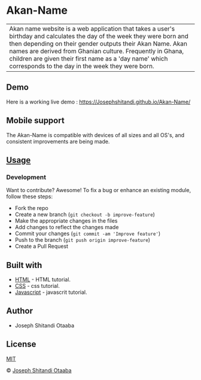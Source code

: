 # Akan-Name

<table>
<tr>
<td>
 Akan name website is a web application that takes a user's birthday and calculates the day of the week they were born and then depending on their gender outputs their Akan Name. 
Akan names are derived from Ghanian culture. Frequently in Ghana, children are given their first name as a 'day name' which corresponds to the day in the week they were born.
</td>
</tr>
</table>

## Demo
Here is a working live demo :  https://Josephshitandi.github.io/Akan-Name/

## Mobile support
The Akan-Name is compatible with devices of all sizes and all OS's, and consistent improvements are being made.

## [Usage](https://Josephshitandi.github.io/Akan-Name/)
### Development

Want to contribute? Awesome!
To fix a bug or enhance an existing module, follow these steps:
- Fork the repo
- Create a new branch (`git checkout -b improve-feature`)
- Make the appropriate changes in the files
- Add changes to reflect the changes made
- Commit your changes (`git commit -am 'Improve feature'`)
- Push to the branch (`git push origin improve-feature`)
- Create a Pull Request

## Built with

- [HTML](https://www.w3schools.com/html/) - HTML tutorial.
- [CSS](https://www.w3schools.com/css/) - css tutorial.
- [Javascript](https://www.w3schools.com/js/) - javascrit tutorial.

## Author
- Joseph Shitandi Otaaba

## License 
[MIT](https://github.com/Josephshitandi/Akan-Name/blob/master/LICENSE.md)

 © [Joseph Shitandi Otaaba](https://github.com/Josephshitandi)